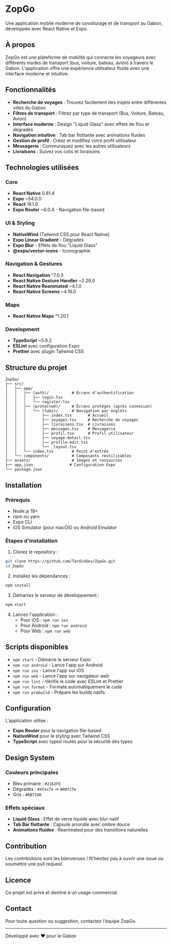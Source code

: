 # ZopGo

Une application mobile moderne de covoiturage et de transport au Gabon, développée avec React Native et Expo.

## À propos

ZopGo est une plateforme de mobilité qui connecte les voyageurs avec différents modes de transport (bus, voiture, bateau, avion) à travers le Gabon. L'application offre une expérience utilisateur fluide avec une interface moderne et intuitive.

## Fonctionnalités

- **Recherche de voyages** : Trouvez facilement des trajets entre différentes villes du Gabon
- **Filtres de transport** : Filtrez par type de transport (Bus, Voiture, Bateau, Avion)
- **Interface moderne** : Design "Liquid Glass" avec effets de flou et dégradés
- **Navigation intuitive** : Tab bar flottante avec animations fluides
- **Gestion de profil** : Créez et modifiez votre profil utilisateur
- **Messagerie** : Communiquez avec les autres utilisateurs
- **Livraisons** : Suivez vos colis et livraisons

## Technologies utilisées

### Core
- **React Native** 0.81.4
- **Expo** ~54.0.0
- **React** 19.1.0
- **Expo Router** ~6.0.4 - Navigation file-based

### UI & Styling
- **NativeWind** (Tailwind CSS pour React Native)
- **Expo Linear Gradient** - Dégradés
- **Expo Blur** - Effets de flou "Liquid Glass"
- **@expo/vector-icons** - Iconographie

### Navigation & Gestures
- **React Navigation** ^7.0.3
- **React Native Gesture Handler** ~2.28.0
- **React Native Reanimated** ~4.1.0
- **React Native Screens** ~4.16.0

### Maps
- **React Native Maps** ^1.20.1

### Development
- **TypeScript** ~5.9.2
- **ESLint** avec configuration Expo
- **Prettier** avec plugin Tailwind CSS

## Structure du projet

```
ZopGo/
├── src/
│   ├── app/
│   │   ├── (auth)/          # Écrans d'authentification
│   │   │   ├── login.tsx
│   │   │   └── register.tsx
│   │   ├── (protected)/     # Écrans protégés (après connexion)
│   │   │   └── (tabs)/      # Navigation par onglets
│   │   │       ├── index.tsx       # Accueil
│   │   │       ├── voyages.tsx     # Recherche de voyages
│   │   │       ├── livraisons.tsx  # Livraisons
│   │   │       ├── messages.tsx    # Messagerie
│   │   │       ├── profil.tsx      # Profil utilisateur
│   │   │       ├── voyage-detail.tsx
│   │   │       ├── profile-edit.tsx
│   │   │       └── _layout.tsx
│   │   └── index.tsx        # Point d'entrée
│   └── components/          # Composants réutilisables
├── assets/                  # Images et ressources
├── app.json                # Configuration Expo
└── package.json
```

## Installation

### Prérequis

- Node.js 18+
- npm ou yarn
- Expo CLI
- iOS Simulator (pour macOS) ou Android Emulator

### Étapes d'installation

1. Clonez le repository :
```bash
git clone https://github.com/TardinDev/ZopGo.git
cd ZopGo
```

2. Installez les dépendances :
```bash
npm install
```

3. Démarrez le serveur de développement :
```bash
npm start
```

4. Lancez l'application :
   - Pour iOS : `npm run ios`
   - Pour Android : `npm run android`
   - Pour Web : `npm run web`

## Scripts disponibles

- `npm start` - Démarre le serveur Expo
- `npm run android` - Lance l'app sur Android
- `npm run ios` - Lance l'app sur iOS
- `npm run web` - Lance l'app sur navigateur web
- `npm run lint` - Vérifie le code avec ESLint et Prettier
- `npm run format` - Formate automatiquement le code
- `npm run prebuild` - Prépare les builds natifs

## Configuration

L'application utilise :
- **Expo Router** pour la navigation file-based
- **NativeWind** pour le styling avec Tailwind CSS
- **TypeScript** avec typed routes pour la sécurité des types

## Design System

### Couleurs principales
- Bleu primaire : `#2162FE`
- Dégradés : `#4facfe` → `#00f2fe`
- Gris : `#6B7280`

### Effets spéciaux
- **Liquid Glass** : Effet de verre liquide avec blur natif
- **Tab Bar flottante** : Capsule arrondie avec ombre douce
- **Animations fluides** : Reanimated pour des transitions naturelles

## Contribution

Les contributions sont les bienvenues ! N'hésitez pas à ouvrir une issue ou soumettre une pull request.

## Licence

Ce projet est privé et destiné à un usage commercial.

## Contact

Pour toute question ou suggestion, contactez l'équipe ZopGo.

---

Développé avec ❤️ pour le Gabon
